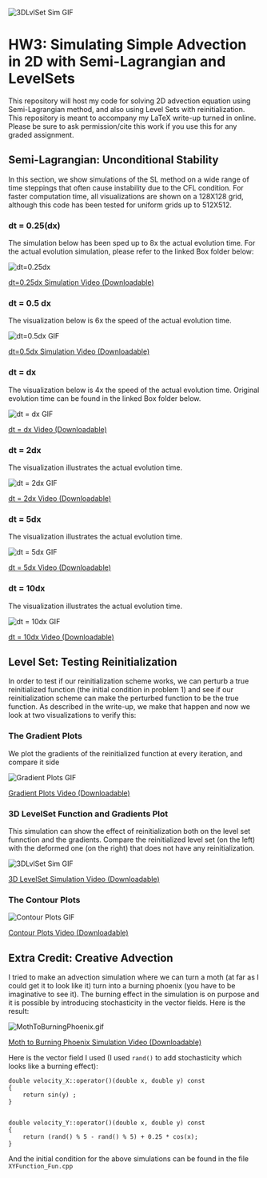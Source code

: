 ![3DLvlSet Sim GIF](https://media.giphy.com/media/GVoXsfbhSFVd0lMhww/giphy.gif)


# HW3: Simulating Simple Advection in 2D with Semi-Lagrangian and LevelSets
This repository will host my code for solving 2D advection equation using Semi-Lagrangian method, and also using Level Sets with reinitialization. This repository is meant to accompany my LaTeX write-up turned in online. Please be sure to ask permission/cite this work if you use this for any graded assignment. 

## Semi-Lagrangian: Unconditional Stability
 
In this section, we show simulations of the SL method on a wide range of time steppings that often cause instability due to the CFL condition. For faster computation time, all visualizations are shown on a 128X128 grid, although this code has been tested for uniform grids up to 512X512.

 
### dt = 0.25(dx)
The simulation below has been sped up to 8x the actual evolution time. For the actual evolution simulation, please refer to the linked Box folder below: 

![dt=0.25dx](https://media.giphy.com/media/HWjgpx1xA9bKoWzhrO/giphy.gif)

[dt=0.25dx Simulation Video (Downloadable)](https://ucmerced.box.com/s/568fr7rcbmxjx9syqr45k1dz2sa71rzt)


### dt = 0.5 dx
The visualization below is 6x the speed of the actual evolution time.


![dt=0.5dx GIF](https://media.giphy.com/media/HWjgpx1xA9bKoWzhrO/giphy.gif)

[dt=0.5dx Simulation Video (Downloadable)](https://ucmerced.box.com/s/568fr7rcbmxjx9syqr45k1dz2sa71rzt)

### dt = dx 
The visualization below is 4x the speed of the actual evolution time. Original evolution time can be found in the linked Box folder below.

![dt = dx GIF](https://media.giphy.com/media/aPEoSYaJ3EpITtO1ZX/giphy.gif)


[dt = dx Video (Downloadable)](https://ucmerced.box.com/s/568fr7rcbmxjx9syqr45k1dz2sa71rzt)


### dt = 2dx
The visualization illustrates the actual evolution time.

![dt = 2dx GIF](https://media.giphy.com/media/V7wMLTgWWy2pJpI916/giphy.gif)


[dt = 2dx Video (Downloadable)](https://ucmerced.box.com/s/568fr7rcbmxjx9syqr45k1dz2sa71rzt)

### dt = 5dx

The visualization illustrates the actual evolution time. 

![dt = 5dx GIF](https://media.giphy.com/media/OZupPqE6B0Y3JsC4cj/giphy.gif)

[dt = 5dx Video (Downloadable)](https://ucmerced.box.com/s/568fr7rcbmxjx9syqr45k1dz2sa71rzt)

### dt = 10dx
The visualization illustrates the actual evolution time. 

![dt = 10dx GIF](https://media.giphy.com/media/eJSfueZ1HlhnOvsSRV/giphy.gif)

[dt = 10dx Video (Downloadable)](https://ucmerced.box.com/s/568fr7rcbmxjx9syqr45k1dz2sa71rzt)


## Level Set: Testing Reinitialization 
In order to test if our reinitialization scheme works, we can perturb a true reinitialized function (the initial condition in problem 1) and see if our reinitialization scheme can make the perturbed function to be the true function. As described in the write-up, we make that happen and now we look at two visualizations to verify this:

### The Gradient Plots

We plot the gradients of the reinitialized function at every iteration, and compare it side 


![Gradient Plots GIF](https://media.giphy.com/media/xDRx8kMdEXdFGYaTKs/giphy.gif)

[Gradient Plots Video (Downloadable)](https://ucmerced.box.com/s/568fr7rcbmxjx9syqr45k1dz2sa71rzt)

### 3D LevelSet Function and Gradients Plot
This simulation can show the effect of reinitialization both on the level set funnction and the gradients. Compare the reinitialized level set (on the left) with the deformed one (on the right) that does not have any reinitialization.


![3DLvlSet Sim GIF](https://media.giphy.com/media/GVoXsfbhSFVd0lMhww/giphy.gif)


[3D LevelSet Simulation Video (Downloadable)](https://ucmerced.box.com/s/c2byx8tmfcz4l5qql0sxuxzzu27ehwr3)


### The Contour Plots

![Contour Plots GIF](https://media.giphy.com/media/ZUBjuaNz7fMeb3VEYk/giphy.gif)

[Contour Plots Video (Downloadable)](https://ucmerced.box.com/s/agloc4bbu10skvce3c0pv4p4x42zc9xo)


## Extra Credit: Creative Advection

I tried to make an advection simulation where we can turn a moth (at far as I could get it to look like it) turn into a burning phoenix (you have to be imaginative to see it). The burning effect in the simulation is on purpose and it is possible by introducing stochasticity in the vector fields. Here is the result: 

![MothToBurningPhoenix.gif](https://media.giphy.com/media/0ZKVtIJZvFapbJMriu/giphy.gif)

[Moth to Burning Phoenix Simulation Video (Downloadable)](https://ucmerced.box.com/s/n9p87lqpvca4jd8is31rd7ortd2fzs6w)


Here is the vector field I used (I used `rand()` to add stochasticity which looks like a burning effect):

````
double velocity_X::operator()(double x, double y) const
{
    return sin(y) ;
}


double velocity_Y::operator()(double x, double y) const
{
    return (rand() % 5 - rand() % 5) + 0.25 * cos(x);
}

````

And the initial condition for the above simulations can be found in the file `XYFunction_Fun.cpp`

